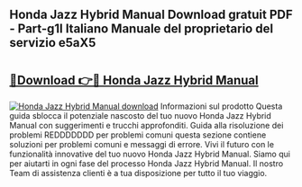 ## Honda Jazz Hybrid Manual Download gratuit PDF - Part-g1I Italiano Manuale del proprietario del servizio e5aX5

# <h2><a href="http://dfgmymx.blite.top/?on=Honda+Jazz+Hybrid+Manual">🔗Download 👉🔴 Honda Jazz Hybrid Manual</a></h2>

[![Honda Jazz Hybrid Manual download](https://i.imgur.com/lujVjoI.png)](http://dfgmymx.blite.top/?on=Honda+Jazz+Hybrid+Manual)
Informazioni sul prodotto Questa guida sblocca il potenziale nascosto del tuo nuovo Honda Jazz Hybrid Manual con suggerimenti e trucchi approfonditi. Guida alla risoluzione dei problemi REDDDDDDD per problemi comuni questa sezione contiene soluzioni per problemi comuni e messaggi di errore. Vivi il futuro con le funzionalità innovative del tuo nuovo Honda Jazz Hybrid Manual. Siamo qui per aiutarti in ogni fase del processo Honda Jazz Hybrid Manual. Il nostro Team di assistenza clienti è a tua disposizione per tutto il tuo viaggio.
